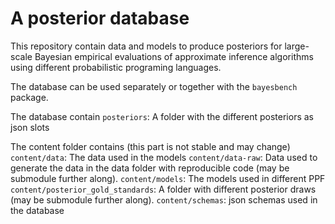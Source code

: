 # A posterior database

This repository contain data and models to produce posteriors for large-scale Bayesian empirical evaluations of approximate inference algorithms using different probabilistic programing languages.

The database can be used separately or together with the `bayesbench` package.

The database contain
`posteriors`: A folder with the different posteriors as json slots

The content folder contains (this part is not stable and may change)
`content/data`: The data used in the models
`content/data-raw`: Data used to generate the data in the data folder with reproducible code (may be submodule further along).
`content/models`: The models used in different PPF
`content/posterior_gold_standards`: A folder with different posterior draws (may be submodule further along).
`content/schemas`: json schemas used in the database



